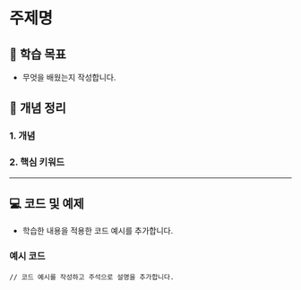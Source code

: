 # 주제명

## 📖 학습 목표
- 무엇을 배웠는지 작성합니다.

## 📝 개념 정리
### 1. 개념

### 2. 핵심 키워드 

---

## 💻 코드 및 예제
- 학습한 내용을 적용한 코드 예시를 추가합니다.

### 예시 코드
```
// 코드 예시를 작성하고 주석으로 설명을 추가합니다.

